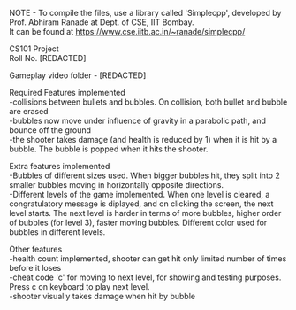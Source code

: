 NOTE - To compile the files, use a library called 'Simplecpp', developed by Prof. Abhiram Ranade at Dept. of CSE, IIT Bombay.\
It can be found at https://www.cse.iitb.ac.in/~ranade/simplecpp/

CS101 Project\
Roll No. [REDACTED]

Gameplay video folder - [REDACTED]

Required Features implemented\
-collisions between bullets and bubbles. On collision, both bullet and bubble are erased\
-bubbles now move under influence of gravity in a parabolic path, and bounce off the ground\
-the shooter takes damage (and health is reduced by 1) when it is hit by a bubble. The bubble is popped when it 
hits the shooter.

Extra features implemented\
-Bubbles of different sizes used. When bigger bubbles hit, they split into 2 smaller bubbles moving in horizontally 
opposite directions.\
-Different levels of the game implemented. When one level is cleared, a congratulatory message is diplayed, and on clicking 
the screen, the next level starts. The next level is harder in terms of more bubbles, higher order of bubbles (for level 3),
faster moving bubbles. Different color used for bubbles in different levels.

Other features\
-health count implemented, shooter can get hit only limited number of times before it loses\
-cheat code 'c' for moving to next level, for showing and testing purposes. Press c on keyboard to play next level.\
-shooter visually takes damage when hit by bubble

